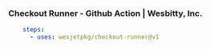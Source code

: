 ### Checkout Runner - Github Action | Wesbitty, Inc.

```yml
    steps:
      - uses: wesjetpkg/checkout-runner@v1
```
